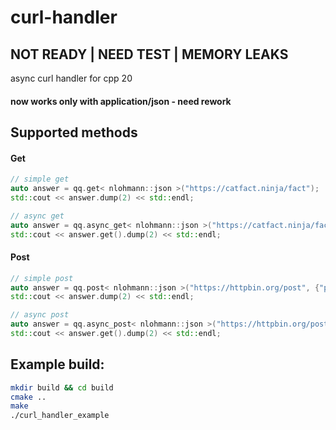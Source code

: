 # curl-handler
## NOT READY | NEED TEST | MEMORY LEAKS
async curl handler for cpp 20
#### now works only with application/json - need rework

## Supported methods
#### Get
```cpp
// simple get
auto answer = qq.get< nlohmann::json >("https://catfact.ninja/fact");
std::cout << answer.dump(2) << std::endl;

// async get
auto answer = qq.async_get< nlohmann::json >("https://catfact.ninja/fact");
std::cout << answer.get().dump(2) << std::endl;
```

#### Post
```cpp
// simple post
auto answer = qq.post< nlohmann::json >("https://httpbin.org/post", {"post", "test"});
std::cout << answer.dump(2) << std::endl;

// async post
auto answer = qq.async_post< nlohmann::json >("https://httpbin.org/post", {"async", "post", "test"});
std::cout << answer.get().dump(2) << std::endl;
```

## Example build:
```sh
mkdir build && cd build
cmake ..
make
./curl_handler_example
```
